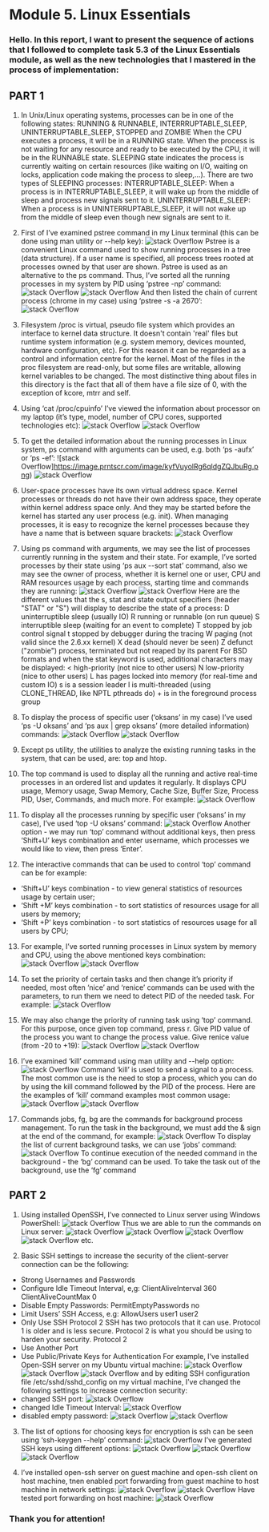 # Module 5. Linux Essentials

### Hello. In this report, I want to present the sequence of actions that I followed to complete task 5.3 of the Linux Essentials module, as well as the new technologies that I mastered in the process of implementation:

## PART 1

1) In Unix/Linux operating systems, processes can be in one of the following states: RUNNING & RUNNABLE, INTERRRUPTABLE_SLEEP, UNINTERRUPTABLE_SLEEP, STOPPED and ZOMBIE
When the CPU executes a process, it will be in a RUNNING state. When the process is not waiting for any resource and ready to be executed by the CPU, it will be in the RUNNABLE state.
SLEEPING state indicates the process is currently waiting on certain resources (like waiting on I/O, waiting on locks, application code making the process to sleep,…). There are two types of SLEEPING processes:
INTERRUPTABLE_SLEEP: When a process is in INTERRUPTABLE_SLEEP, it will wake up from the middle of sleep and process new signals sent to it.
UNINTERRUPTABLE_SLEEP: When a process is in UNINTERRUPTABLE_SLEEP, it will not wake up from the middle of sleep even though new signals are sent to it.

2) First of I’ve examined pstree command in my Linux terminal (this can be done using man utility or --help key):
![stack Overflow](https://image.prntscr.com/image/Zn4MidJiRfqldses6EiRgw.png)
Pstree is a convenient Linux command used to show running processes in a tree (data structure). If a user name is specified, all process trees rooted at processes owned by that user are shown. Pstree is used as an alternative to the ps command.
Thus, I’ve sorted all the running processes in my system by PID using ‘pstree -np’ command:
![stack Overflow](https://image.prntscr.com/image/iHUncNsPRrCVRrePaDUfiA.png)
![stack Overflow](https://image.prntscr.com/image/ChifzE4zT4CIJcXAzxQRlw.png)
And then listed the chain of current process (chrome in my case) using ‘pstree -s -a 2670’:
![stack Overflow](https://image.prntscr.com/image/etGjOuVcSWyrsyAoz1rMRQ.png)

3) Filesystem /proc is virtual, pseudo file system which provides an interface to kernel data structure. It doesn't contain 'real' files but runtime system information (e.g. system memory, devices mounted, hardware configuration, etc). For this reason it can be regarded as a control and information centre for the kernel. Most of the files in the proc filesystem are read-only, but some files are writable, allowing kernel variables to be changed.
The most distinctive thing about files in this directory is the fact that all of them have a file size of 0, with the exception of kcore, mtrr and self. 

4) Using ‘cat /proc/cpuinfo’ I’ve viewed the information about processor on my laptop (it’s type, model, number of CPU cores, supported technologies etc):
![stack Overflow](https://image.prntscr.com/image/Gufr6ojoTg_B8Cs5t1sMGg.png)
![stack Overflow](https://image.prntscr.com/image/R9mBR-6ZSaSbqJ1eVeY03A.png)

5) To get the detailed information about the running processes in Linux system, ps command with arguments can be used, e.g. both ‘ps -aufx’ or ‘ps -ef’:
![stack Overflow]https://image.prntscr.com/image/kyfVuyolRg6qldgZQJbuRg.png)
![stack Overflow](https://image.prntscr.com/image/dxXMX85UQNmWcelZ4udXUg.png)

6) User-space processes have its own virtual address space.
Kernel processes or threads do not have their own address space, they operate within kernel address space only. And they may be started before the kernel has started any user process (e.g. init).
When managing processes, it is easy to recognize the kernel processes because they have a name that is between square brackets:
![stack Overflow](https://image.prntscr.com/image/x4biylfHTuC_oIVYVe8xxg.png)

7) Using ps command with arguments, we may see the list of processes currently running in the system and their state. For example, I’ve sorted processes by their state using ‘ps aux --sort stat’ command, also we may see the owner of process, whether it is kernel one or user, CPU and RAM resources usage by each process, starting time and commands they are running:
![stack Overflow](https://image.prntscr.com/image/MPgasgsiQpGe4CG4dCM0-w.png)
![stack Overflow](https://image.prntscr.com/image/RenT7MfLQ2yz5brLU5OOWg.png)
Here are the different values that the s, stat and state output specifiers (header "STAT" or "S") will display to describe the state of a process:
               D    uninterruptible sleep (usually IO)
               R    running or runnable (on run queue)
               S    interruptible sleep (waiting for an event to complete)
               T    stopped by job control signal
               t    stopped by debugger during the tracing
               W    paging (not valid since the 2.6.xx kernel)
               X    dead (should never be seen)
               Z    defunct ("zombie") process, terminated but not reaped by its parent
For BSD formats and when the stat keyword is used, additional characters may be displayed:
               <    high-priority (not nice to other users)
               N    low-priority (nice to other users)
               L    has pages locked into memory (for real-time and custom IO)
               s    is a session leader
               l    is multi-threaded (using CLONE_THREAD, like NPTL pthreads do)
               +    is in the foreground process group

8) To display the process of specific user (‘oksans’ in my case) I’ve used ‘ps -U oksans’ and ‘ps aux | grep oksans’ (more detailed information) commands:
![stack Overflow](https://image.prntscr.com/image/Myjo_B8RTYaL22lx8-Edxw.png)
![stack Overflow](https://image.prntscr.com/image/FQw6o4EISwaInzffa3xGCg.png)

9) Except ps utility, the utilities to analyze the existing running tasks in the system, that can be used, are: top and htop.

10) The top command is used to display all the running and active real-time processes in an ordered list and updates it regularly. It displays CPU usage, Memory usage, Swap Memory, Cache Size, Buffer Size, Process PID, User, Commands, and much more.
For example:
![stack Overflow](https://image.prntscr.com/image/I-PmrhnwQ2aqDgvi7jK7qw.png)

11) To display all the processes running by specific user (‘oksans’ in my case), I’ve used ‘top -U oksans’ command:
![stack Overflow](https://image.prntscr.com/image/B0Bu6ACtR1Cw-rytiveRqg.png)
Another option - we may run ‘top’ command without additional keys, then press ‘Shift+U’ keys combination and enter username, which processes we would like to view, then press ‘Enter’.

12) The interactive commands that can be used to control ‘top’ command can be for example:
- ‘Shift+U’ keys combination - to view general statistics of resources usage by certain user;
- ‘Shift +M’ keys combination - to sort statistics of resources usage for all users by memory;
- ‘Shift +P’ keys combination - to sort statistics of resources usage for all users by CPU; 

13) For example, I’ve sorted running processes in Linux system by memory and CPU, using the above mentioned keys combination:
![stack Overflow](https://image.prntscr.com/image/ULUQj_AGQ5O8Wv6_fKYsSQ.png)
![stack Overflow](https://image.prntscr.com/image/87B8qlqzRiyyFvOPcXZi6w.png)

14) To set the priority of certain tasks and then change it’s priority if needed, most often ‘nice’ and ‘renice’ commands can be used with the parameters, to run them we need to detect PID of the needed task. For example:
![stack Overflow](https://image.prntscr.com/image/YufYlD6RTTSSSmHm8MmizA.png)

15) We may also change the priority of running task using ‘top’ command. For this purpose, once given top command, press r. Give PID value of the process you want to change the process value. Give renice value (from -20 to +19):
![stack Overflow](https://image.prntscr.com/image/hr5FM-kGTyagNX3CbuvgbA.png)
![stack Overflow](https://image.prntscr.com/image/RIK30915Q4WljCfktSg55A.png)

16) I’ve examined ‘kill’ command using man utility and --help option:
![stack Overflow](https://image.prntscr.com/image/LK9Su2wwR2KyOH1kzieaEg.png)
Command ‘kill’ is used to send a signal to a process. The most common use is the need to stop a process, which you can do by using the kill command followed by the PID of the process.
Here are the examples of ‘kill’ command examples most common usage:
![stack Overflow](https://image.prntscr.com/image/8C_9grnTS6a7-LGHqKWjJg.png)
![stack Overflow](https://image.prntscr.com/image/xQ_feWw0RLSbDglRnWtI_w.png)

17) Commands jobs, fg, bg are the commands for background process management.
To run the task in the background, we must add the & sign at the end of the command, for example:
![stack Overflow](https://image.prntscr.com/image/iPR70_2mRDyaBQxkiTBURg.png)
To display the list of current background tasks, we can use ‘jobs’ command:
![stack Overflow](https://image.prntscr.com/image/oAbJQI0aTdm0Sr6kjQl5aw.png)
To continue execution of the needed command in the background - the ‘bg’ command can be used.
To take the task out of the background, use the ‘fg’ command

## PART 2

1) Using installed OpenSSH, I’ve connected to Linux server using Windows PowerShell:
![stack Overflow](https://image.prntscr.com/image/z-k1-6n1S4CDC3elb72a9Q.png)
Thus we are able to run the commands on Linux server:
![stack Overflow](https://image.prntscr.com/image/hP40sNh0TReNIYAjmvAC0A.png)
![stack Overflow](https://image.prntscr.com/image/UEfwP1GBTpiWy0Zqz68fnQ.png)
![stack Overflow](https://image.prntscr.com/image/s7sfsBzpQ5K2uK5BdruT0Q.png)
![stack Overflow](https://image.prntscr.com/image/Oy-hg4mzQPO4cgYKa0q_TQ.png")
etc.

2) Basic SSH settings to increase the security of the client-server connection can be the following:
- Strong Usernames and Passwords
- Configure Idle Timeout Interval, e,g:
ClientAliveInterval 360
ClientAliveCountMax 0
- Disable Empty Passwords:
PermitEmptyPasswords no
- Limit Users’ SSH Access, e.g:
AllowUsers user1 user2
- Only Use SSH Protocol 2
SSH has two protocols that it can use. Protocol 1 is older and is less secure. Protocol 2 is what you should be using to harden your security. 
Protocol 2
- Use Another Port
- Use Public/Private Keys for Authentication
For example, I’ve installed Open-SSH server on my Ubuntu virtual machine:
![stack Overflow](https://image.prntscr.com/image/Qf5wIVsXRxmpiVaUkMvQoA.png)
![stack Overflow](https://image.prntscr.com/image/A8tyDE5ETKm1ZlZZPYwVSQ.png)
![stack Overflow](https://image.prntscr.com/image/zgEZw4bgRHaA2IeV4N1Dhg.png)
and by editing SSH configuration file /etc/sshd/sshd_config on my virtual machine, I’ve changed the following settings to increase connection security:
- changed SSH port:
![stack Overflow](https://image.prntscr.com/image/KgYI99f-Tde4iasH80p56Q.png)
- changed Idle Timeout Interval:
![stack Overflow](https://image.prntscr.com/image/cC4POA3yQOa6LHII_c4Qgg.png)
- disabled empty password:
![stack Overflow](https://image.prntscr.com/image/lXaOKxGFQbar78cIf3OKPQ.png)
![stack Overflow](https://image.prntscr.com/image/tNJuXYZFSk26kmXGmuXsVA.png)

3) The list of options for choosing keys for encryption is ssh can be seen using ‘ssh-keygen --help’ command:
![stack Overflow](https://image.prntscr.com/image/z2X0QVAiTCSLi2SRoyQaXg.png)
I’ve generated SSH keys using different options:
![stack Overflow](https://image.prntscr.com/image/K6kQDkEiSQia512aYFaYLQ.png)
![stack Overflow](https://image.prntscr.com/image/NdYXIv_fTu2CnkhaXAFoCg.png)
![stack Overflow](https://image.prntscr.com/image/zUXLbHSwQ0KWmHjMfz6q8g.png)

4) I’ve installed open-ssh server on guest machine and open-ssh client on host machine, tnen enabled port forwarding from guest machine to host machine in network settings:
![stack Overflow](https://image.prntscr.com/image/kyRtiebvRZyL1SYRXsCi0g.png)
![stack Overflow](https://image.prntscr.com/image/OOrCA5DjRNaABurqrLCCuw.png)
Have tested port forwarding on host machine:
![stack Overflow](https://image.prntscr.com/image/7OfQgOqvRC2fb93_gwSkgg.png)

### Thank you for attention!
